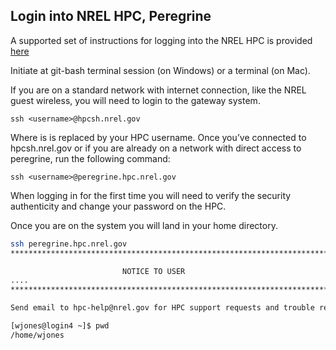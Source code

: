 ## Login into NREL HPC, Peregrine

A supported set of instructions for logging into the NREL HPC is provided [here](https://hpc.nrel.gov/users/connect/ssh)

Initiate at git-bash terminal session (on Windows) or a terminal (on Mac).

If you are on a standard network with internet connection, like the NREL guest wireless, you will need to login to the gateway system.
```
ssh <username>@hpcsh.nrel.gov
```
Where <username> is is replaced by your HPC username.  Once you’ve connected to hpcsh.nrel.gov or if you are already on a network with direct access to peregrine, run the following command:
```
ssh <username>@peregrine.hpc.nrel.gov 
```
When logging in for the first time you will need to verify the security authenticity and change your password on the HPC.

Once you are on the system you will land in your home directory.

```bash
ssh peregrine.hpc.nrel.gov
*****************************************************************************

                         NOTICE TO USER
....
*****************************************************************************

Send email to hpc-help@nrel.gov for HPC support requests and trouble reports.

[wjones@login4 ~]$ pwd
/home/wjones
```

